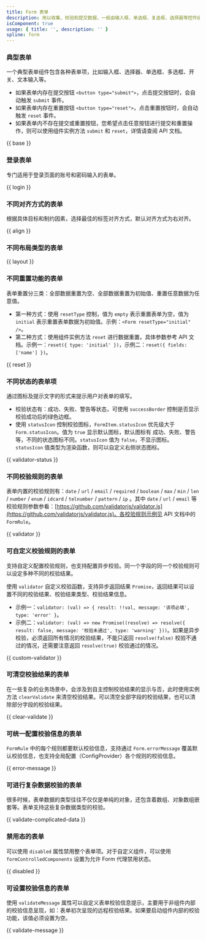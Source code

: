 ```yaml
---
title: Form 表单
description: 用以收集、校验和提交数据，一般由输入框、单选框、复选框、选择器等控件组成。
isComponent: true
usage: { title: '', description: '' }
spline: form
---
```


### 典型表单

一个典型表单组件包含各种表单项，比如输入框、选择器、单选框、多选框、开关、文本输入等。

- 如果表单内存在提交按钮 `<button type="submit">`，点击提交按钮时，会自动触发 `submit` 事件。
- 如果表单内存在重置按钮 `<button type="reset">`，点击重置按钮时，会自动触发 `reset` 事件。
- 如果表单内不存在提交或重置按钮，您希望点击任意按钮进行提交和重置操作，则可以使用组件实例方法 `submit` 和 `reset`，详情请查阅 API 文档。

{{ base }}

### 登录表单

专门适用于登录页面的账号和密码输入的表单。

{{ login }}


### 不同对齐方式的表单

根据具体目标和制约因素，选择最佳的标签对齐方式，默认对齐方式为右对齐。

{{ align }}

### 不同布局类型的表单

{{ layout }}

### 不同重置功能的表单

表单重置分三类：全部数据重置为空、全部数据重置为初始值、重置任意数据为任意值。

- 第一种方式：使用 `resetType` 控制，值为 `empty` 表示重置表单为空，值为 `initial` 表示重置表单数据为初始值。示例：`<Form resetType="initial" />`。
- 第二种方式：使用组件实例方法 `reset` 进行数据重置，具体参数参考 API 文档。示例一：`reset({ type: 'initial' })`，示例二：`reset({ fields: ['name'] })`。

{{ reset }}

### 不同状态的表单项

通过图标及提示文字的形式来提示用户对表单的填写。

- 校验状态有：成功、失败、警告等状态，可使用 `successBorder` 控制是否显示校验成功后的绿色边框。
- 使用 `statusIcon` 控制校验图标，`FormItem.statusIcon` 优先级大于 `Form.statusIcon`。值为 `true` 显示默认图标，默认图标有 成功、失败、警告 等，不同的状态图标不同。`statusIcon` 值为 `false`，不显示图标。`statusIcon` 值类型为渲染函数，则可以自定义右侧状态图标。

{{ validator-status }}

### 不同校验规则的表单

表单内置的校验规则有：`date` / `url` / `email` / `required` / `boolean` / `max` / `min` / `len` / `number` / `enum` / `idcard` / `telnumber` / `pattern` / `ip` 。其中 `date` / `url` / `email` 等校验规则参数参看：[https://github.com/validatorjs/validator.js](https://github.com/validatorjs/validator.js)。各校验规则示例见 API 文档中的 `FormRule`。

{{ validator }}

### 可自定义校验规则的表单

支持自定义配置校验规则，也支持配置异步校验。同一个字段的同一个校验规则可以设定多种不同的校验结果。

使用 `validator` 自定义校验函数，支持异步返回结果 `Promise`，返回结果可以设置不同的校验结果、校验结果类型、校验结果信息。

- 示例一：`validator: (val) => { result: !!val, message: '该项必填', type: 'error' }`。
- 示例二：`validator: (val) => new Promise((resolve) => resolve({ result: false, message: '校验未通过', type: 'warning' }))`。如果是异步校验，必须返回所有情况的校验结果，不能只返回 `resolve(false)` 校验不通过的情况，还需要注意返回 `resolve(true)` 校验通过的情况。

{{ custom-validator }}

### 可清空校验结果的表单

在一些复杂的业务场景中，会涉及到自主控制校验结果的显示与否，此时使用实例方法 `clearValidate` 来清空校验结果。可以清空全部字段的校验结果，也可以清除部分字段的校验结果。

{{ clear-validate }}

### 可统一配置校验信息的表单

`FormRule` 中的每个规则都要默认校验信息，支持通过 `Form.errorMessage` 覆盖默认校验信息，也支持全局配置（ConfigProvider）各个规则的校验信息。

{{ error-message }}

### 可进行复杂数据校验的表单

很多时候，表单数据的类型往往不仅仅是单纯的对象，还包含着数组、对象数组嵌套等。表单支持这些复杂数据类型的校验。

{{ validate-complicated-data }}

### 禁用态的表单

可以使用 `disabled` 属性禁用整个表单项。对于自定义组件，可以使用 `formControlledComponents` 设置为允许 Form 代理禁用状态。

{{ disabled }}

### 可设置校验信息的表单

使用 `validateMessage` 属性可以自定义表单校验信息提示，主要用于非组件内部的校验信息呈现，如：表单初次呈现的远程校验结果。如果要启动组件内部的校验功能，该值必须设置为空。

{{ validate-message }}
